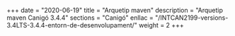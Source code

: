 +++
date        = "2020-06-19"
title       = "Arquetip maven"
description = "Arquetip maven Canigó 3.4.4"
sections    = "Canigó"
enllac		= "/INTCAN2199-versions-3.4LTS-3.4.4-entorn-de-desenvolupament/"
weight		= 2
+++
